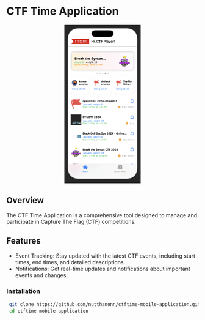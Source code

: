 # CTF Time Application

<center>
<img src="./home.png" style="width: 200px">
</center>

## Overview

The CTF Time Application is a comprehensive tool designed to manage and participate in Capture The Flag (CTF) competitions.

## Features

- Event Tracking: Stay updated with the latest CTF events, including start times, end times, and detailed descriptions.
- Notifications: Get real-time updates and notifications about important events and changes.

### Installation

```bash
 git clone https://github.com/nutthanonn/ctftime-mobile-application.git
 cd ctftime-mobile-application
```
